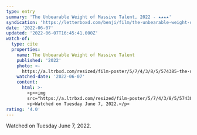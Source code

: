 ```yaml
---
type: entry
summary: 'The Unbearable Weight of Massive Talent, 2022 - ★★★★'
syndication: 'https://letterboxd.com/benji/film/the-unbearable-weight-of-massive-talent/'
date: '2022-06-07'
updated: '2022-06-07T16:45:41.000Z'
watch-of:
  type: cite
  properties:
    name: The Unbearable Weight of Massive Talent
    published: '2022'
    photo: >-
      https://a.ltrbxd.com/resized/film-poster/5/7/4/3/8/5/574385-the-unbearable-weight-of-massive-talent-0-600-0-900-crop.jpg?v=2c49da09f3
    watched-date: '2022-06-07'
    content:
      html: >-
        <p><img
        src="https://a.ltrbxd.com/resized/film-poster/5/7/4/3/8/5/574385-the-unbearable-weight-of-massive-talent-0-600-0-900-crop.jpg?v=2c49da09f3"/></p>
        <p>Watched on Tuesday June 7, 2022.</p>
rating: '4.0'
---
```

Watched on Tuesday June 7, 2022.
